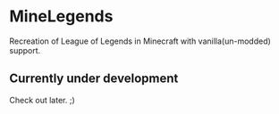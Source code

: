 MineLegends
============

Recreation of League of Legends in Minecraft with vanilla(un-modded) support. 

## Currently under development
Check out later. ;) 
